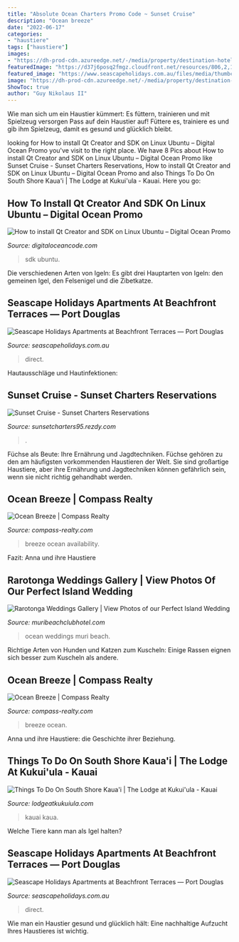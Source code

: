 ```yaml
---
title: "Absolute Ocean Charters Promo Code ~ Sunset Cruise"
description: "Ocean breeze"
date: "2022-06-17"
categories:
- "haustiere"
tags: ["haustiere"]
images:
- "https://dh-prod-cdn.azureedge.net/-/media/property/destination-hotels/kukui-ula/drh_kauai_lifestyle_spoutinghorn3-crpd1600x545.jpg?ts=6d29b096-6fd2-46ed-8bac-116724f432cd"
featuredImage: "https://d37j6posq2fmgz.cloudfront.net/resources/806,2,1,6,3,0/-4404-/20180320125259/the-ocean-view.jpeg"
featured_image: "https://www.seascapeholidays.com.au/files/media/thumbcache/41a/b8d/1b2/212-Port-Douglas-Terrace-HR-6.JPG"
image: "https://dh-prod-cdn.azureedge.net/-/media/property/destination-hotels/kukui-ula/drh_kauai_lifestyle_spoutinghorn3-crpd1600x545.jpg?ts=6d29b096-6fd2-46ed-8bac-116724f432cd"
ShowToc: true
author: "Guy Nikolaus II"
---
```



Wie man sich um ein Haustier kümmert: Es füttern, trainieren und mit Spielzeug versorgen
Pass auf dein Haustier auf! Füttere es, trainiere es und gib ihm Spielzeug, damit es gesund und glücklich bleibt.

	

		
looking for How to install Qt Creator and SDK on Linux Ubuntu – Digital Ocean Promo you've visit to the right place. We have 8 Pics about How to install Qt Creator and SDK on Linux Ubuntu – Digital Ocean Promo like Sunset Cruise - Sunset Charters Reservations, How to install Qt Creator and SDK on Linux Ubuntu – Digital Ocean Promo and also Things To Do On South Shore Kaua&#039;i | The Lodge at Kukui&#039;ula - Kauai. Here you go:
		
    
## How To Install Qt Creator And SDK On Linux Ubuntu – Digital Ocean Promo

<img loading=lazy src="https://digitaloceancode.com/wp-content/cache/thumbnails/2021/02/How-to-install-Qt-Creator-and-SDK-on-Linux-Ubuntu-1200x1200.jpg" onerror="this.onerror=null;this.src='https://tse2.mm.bing.net/th?id=OIP.8E1B30J5ptcaKvx1KfVyoAHaEK&amp;pid=15.1';" alt="How to install Qt Creator and SDK on Linux Ubuntu – Digital Ocean Promo">

_Source: digitaloceancode.com_

>sdk ubuntu. 

	

Die verschiedenen Arten von Igeln: Es gibt drei Hauptarten von Igeln: den gemeinen Igel, den Felsenigel und die Zibetkatze.

    
## Seascape Holidays Apartments At Beachfront Terraces — Port Douglas

<img loading=lazy src="https://www.seascapeholidays.com.au/files/media/thumbcache/41a/b8d/1b2/212-Port-Douglas-Terrace-HR-6.JPG" onerror="this.onerror=null;this.src='https://tse1.mm.bing.net/th?id=OIP.zno_KFRFXKL0K35bQIGLNgHaCv&amp;pid=15.1';" alt="Seascape Holidays Apartments at Beachfront Terraces — Port Douglas">

_Source: seascapeholidays.com.au_

>direct. 

	

Hautausschläge und Hautinfektionen:

    
## Sunset Cruise - Sunset Charters Reservations

<img loading=lazy src="https://img.rezdy.com/PRODUCT_IMAGE/190478/DSC_1597_lg.jpg" onerror="this.onerror=null;this.src='https://tse4.mm.bing.net/th?id=OIP.i6RZoUPjTvmMo-n3qPo6QQHaE7&amp;pid=15.1';" alt="Sunset Cruise - Sunset Charters Reservations">

_Source: sunsetcharters95.rezdy.com_

>. 

	

Füchse als Beute: Ihre Ernährung und Jagdtechniken.
Füchse gehören zu den am häufigsten vorkommenden Haustieren der Welt. Sie sind großartige Haustiere, aber ihre Ernährung und Jagdtechniken können gefährlich sein, wenn sie nicht richtig gehandhabt werden.

    
## Ocean Breeze | Compass Realty

<img loading=lazy src="https://pictures.escapia.com/COPRLT/193316/4384590581.jpg" onerror="this.onerror=null;this.src='https://tse4.mm.bing.net/th?id=OIP.GNueWfVHOv5oKV_r8wlhswHaFS&amp;pid=15.1';" alt="Ocean Breeze | Compass Realty">

_Source: compass-realty.com_

>breeze ocean availability. 

	

Fazit: Anna und ihre Haustiere

    
## Rarotonga Weddings Gallery | View Photos Of Our Perfect Island Wedding

<img loading=lazy src="https://d37j6posq2fmgz.cloudfront.net/resources/806,2,1,6,3,0/-4404-/20180320125259/the-ocean-view.jpeg" onerror="this.onerror=null;this.src='https://tse4.mm.bing.net/th?id=OIP.l8v8A7eAQy2vxg0ALfc6zgAAAA&amp;pid=15.1';" alt="Rarotonga Weddings Gallery | View Photos of our Perfect Island Wedding">

_Source: muribeachclubhotel.com_

>ocean weddings muri beach. 

	

Richtige Arten von Hunden und Katzen zum Kuscheln: Einige Rassen eignen sich besser zum Kuscheln als andere.

    
## Ocean Breeze | Compass Realty

<img loading=lazy src="https://pictures.escapia.com/COPRLT/193316/0061830052.jpg" onerror="this.onerror=null;this.src='https://tse2.mm.bing.net/th?id=OIP.KZzX9FncRHAmwl2FuRy5PwHaFS&amp;pid=15.1';" alt="Ocean Breeze | Compass Realty">

_Source: compass-realty.com_

>breeze ocean. 

	

Anna und ihre Haustiere: die Geschichte ihrer Beziehung.

    
## Things To Do On South Shore Kaua&#039;i | The Lodge At Kukui&#039;ula - Kauai

<img loading=lazy src="https://dh-prod-cdn.azureedge.net/-/media/property/destination-hotels/kukui-ula/drh_kauai_lifestyle_spoutinghorn3-crpd1600x545.jpg?ts=6d29b096-6fd2-46ed-8bac-116724f432cd" onerror="this.onerror=null;this.src='https://tse1.mm.bing.net/th?id=OIP.VOIzJ2P9n1SlYN1assPk2AHaCh&amp;pid=15.1';" alt="Things To Do On South Shore Kaua&#039;i | The Lodge at Kukui&#039;ula - Kauai">

_Source: lodgeatkukuiula.com_

>kauai kaua. 

	

Welche Tiere kann man als Igel halten?

    
## Seascape Holidays Apartments At Beachfront Terraces — Port Douglas

<img loading=lazy src="https://www.seascapeholidays.com.au/files/media/thumbcache/426/96c/e2f/212-Port-Douglas-Terrace-HR-29.JPG" onerror="this.onerror=null;this.src='https://tse3.mm.bing.net/th?id=OIP.EtlvCzRkl6Tf5o7xGkFfNQHaCv&amp;pid=15.1';" alt="Seascape Holidays Apartments at Beachfront Terraces — Port Douglas">

_Source: seascapeholidays.com.au_

>direct. 

	

Wie man ein Haustier gesund und glücklich hält: Eine nachhaltige Aufzucht Ihres Haustieres ist wichtig.

